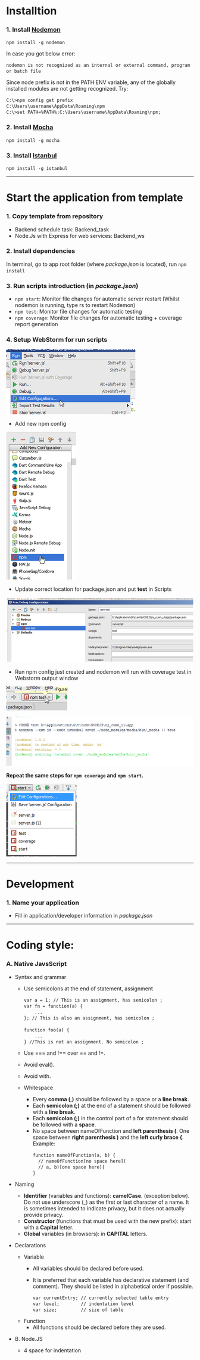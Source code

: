 # Installtion
### 1. Install [Nodemon](https://github.com/remy/nodemon)
```
npm install -g nodemon
```
In case you got below error: 
```
nodemon is not recognized as an internal or external command, program or batch file
```
Since node prefix is not in the PATH ENV variable, any of the globally installed modules are not getting recognized. Try:
```
C:\>npm config get prefix
C:\Users\username\AppData\Roaming\npm
C:\>set PATH=%PATH%;C:\Users\username\AppData\Roaming\npm;
```

### 2. Install [Mocha](https://mochajs.org/)
```
npm install -g mocha
```
### 3. Install [Istanbul](https://github.com/gotwarlost/istanbul)
```
npm install -g istanbul
```

----

# Start the application from template
### 1. Copy template from repository
* Backend schedule task: Backend_task
* Node.Js with Express for web services: Backend_ws

### 2. Install dependencies
In terminal, go to app root folder (where *package.json* is located), run `npm install`

### 3. Run scripts introduction (in *package.json*)
- `npm start`: Monitor file changes for automatic server restart (Whilst nodemon is running, type rs to restart Nodemon)
- `npm test`: Monitor file changes for automatic testing
- `npm coverage`: Monitor file changes for automatic testing + coverage report generation

### 4. Setup WebStorm for run scripts

![](./images/autotest/edit_config.png)

*  Add new npm config

![](./images/autotest/add_new_npm.png)

*  Update correct location for package.json and put **test** in Scripts

![](./images/autotest/npm_nodemon_webstorm.png)

*  Run npm config just created and nodemon will run with coverage test in Webstorm output window

![](./images/autotest/run_npm.png)

![](./images/autotest/report.png)

**Repeat the same steps for `npm coverage` and `npm start`.**

![](./images/autotest/npms.png)

----

# Development

### 1. Name your application
* Fill in application/developer information in *package.json*

----
# Coding style:
### A. Native JavsScript
- Syntax and grammar
  - Use semicolons at the end of statement, assignment
      ```
      var a = 1; // This is an assignment, has semicolon ;
      var fn = function(a) {
          ...
      }; // This is also an assignment, has semicolon ;

      function foo(a) {
          ...
      } //This is not an assignment. No semicolon ;
      ```
  - Use === and !== over == and !=.
  - Avoid eval().
  - Avoid with.

  - Whitespace
    - Every **comma (,)** should be followed by a space or a **line break**.
    - Each **semicolon (;)** at the end of a statement should be followed with a **line break**.
    - Each **semicolon (;)** in the control part of a for statement should be followed with a **space**.
    - No space between nameOfFunction and **left parenthesis (**. One space between **right parenthesis )** and the **left curly brace {**. Example:
      ```
      function nameOfFunction(a, b) {
        // nameOfFunction[no space here](
        // a, b)[one space here]{
      }
      ```

- Naming
  - **Identifier** (variables and functions): **camelCase**. (exception below). Do not use underscore (_) as the first or last character of a name. It is sometimes intended to indicate privacy, but it does not actually provide privacy.
  - **Constructor** (functions that must be used with the new prefix): start with a **Capital** letter.
  - **Global** variables (in browsers): in **CAPITAL** letters.

- Declarations
  - Variable
    - All variables should be declared before used.
    - It is preferred that each variable has declarative statement (and comment). They should be listed in alphabetical order if possible.

        ```
        var currentEntry; // currently selected table entry
        var level;        // indentation level
        var size;         // size of table
        ```
  - Function
    - All functions should be declared before they are used.


- B. Node.JS
  - 4 space for indentation
